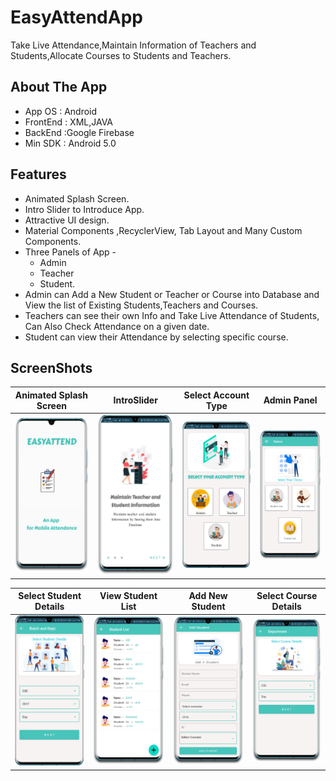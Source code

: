 # EasyAttendApp

Take Live Attendance,Maintain Information of Teachers and Students,Allocate Courses to Students and Teachers. 

## About The App

* App OS : Android
* FrontEnd : XML,JAVA
* BackEnd :Google Firebase
* Min SDK : Android 5.0

## Features

* Animated Splash Screen.
* Intro Slider to Introduce App.
* Attractive UI design.
* Material Components ,RecyclerView, Tab Layout and Many Custom Components.
* Three Panels of App -
    * Admin
    * Teacher
    * Student.
* Admin can Add a New Student or Teacher or Course into Database and View the list of Existing Students,Teachers and Courses.
* Teachers can see their own Info and Take Live Attendance of Students, Can Also Check Attendance on a given date.
* Student can view their Attendance by selecting specific course.

## ScreenShots
[Splash]:https://github.com/abhinendra23/AttendanceManagerApp/blob/master/screenshots/splash.png
[Intro]:https://github.com/abhinendra23/AttendanceManagerApp/blob/master/screenshots/introslider.png
[Account]:https://github.com/abhinendra23/AttendanceManagerApp/blob/master/screenshots/account_type.png
[Admin]:https://github.com/abhinendra23/AttendanceManagerApp/blob/master/screenshots/admin_panel.png
[Studentdetail]:https://github.com/abhinendra23/AttendanceManagerApp/blob/master/screenshots/select_student_details.png
[StudentList]:https://github.com/abhinendra23/AttendanceManagerApp/blob/master/screenshots/student_list.png
[Addstudent]:https://github.com/abhinendra23/AttendanceManagerApp/blob/master/screenshots/add_student.png
[Coursedetail]:https://github.com/abhinendra23/AttendanceManagerApp/blob/master/screenshots/select_course_details.png

|Animated Splash Screen | IntroSlider | Select Account Type| Admin Panel |
|----------|----------|-------------|------------|
|![alt][Splash]|![alt][Intro]|![alt][Account]|![alt][Admin]|

|Select Student Details | View Student List | Add New Student| Select Course Details |
|----------|----------|-------------|------------|
|![alt][Studentdetail]|![alt][StudentList]|![alt][Addstudent]|![alt][Coursedetail]|


